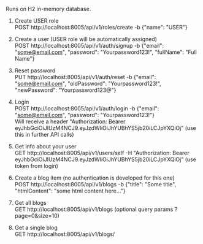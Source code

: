 Runs on H2 in-memory database.

1. Create USER role<br />
   POST http://localhost:8005/api/v1/roles/create -b {"name": "USER"}

2. Create a user (USER role will be automatically assigned)<br />
   POST http://localhost:8005/api/v1/auth/signup -b {"email": "some@email.com", "password": "Yourpassword123!", "fullName": "Full Name"}

3. Reset password<br />
   PUT http://localhost:8005/api/v1/auth/reset -b {"email": "some@email.com", "oldPassword": "Yourpassword123!", "newPassword": "Yourpassword123@"}

4. Login<br />
   POST http://localhost:8005/api/v1/auth/login -b {"email": "some@email.com", "password": "Yourpassword123!"}<br />
   Will receive a header "Authorization: Bearer eyJhbGciOiJIUzM4NCJ9.eyJzdWIiOiJhYUBhYS5jb20iLCJpYXQiOj" (use this in further API calls)

5. Get info about your user<br />
   GET http://localhost:8005/api/v1/users/self -H "Authorization: Bearer eyJhbGciOiJIUzM4NCJ9.eyJzdWIiOiJhYUBhYS5jb20iLCJpYXQiOj" (use token from login)

6. Create a blog item (no authentication is developed for this one)<br />
   POST http://localhost:8005/api/v1/blogs -b {"title": "Some title", "htmlContent": "some html content here..."}

7. Get all blogs<br />
   GET http://localhost:8005/api/v1/blogs (optional query params ?page=0&size=10)

8. Get a single blog<br />
   GET http://localhost:8005/api/v1/blogs/<id>
